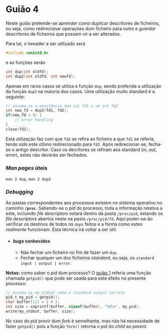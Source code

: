 # Guião 4

Neste guião pretende-se aprender como duplicar descritores de ficheiros, ou seja, como redirecionar operações dum ficheiro para outro e _guardar_ descritores de ficheiros que possam vir a ser alterados.

Para tal, o heeader a ser utilizado será
```c
#include <unistd.h>
```
e as funções serão
```c
int dup(int oldfd);
int dup2(int oldfd, int newfd);
```
Apenas em raros casos se utiliza a função `dup`, sendo preferida a utilização da função `dup2` na maioria dos casos.
Uma utilização muito standard é a seguinte:
```c
// assuma-se a existência dum int fd1 e um int fd2
int new_fd = dup2(fd1, fd2);
if(new_fd < 0) {
    // error handling
}
close(fd1);
```
Esta utilização faz com que `fd2` se refira ao ficheiro a que `fd1` se referia, tendo sido este último redirecionado para `fd2`. Após redirecionar-se, fecha-se o antigo descritor. Caso os decritores se refiram aos standard (in, out, error), estes não deverão ser fechados.

### _Man pages_ úteis

`man 2 dup`, `man 2 dup2`

### _Debugging_

As pastas correspondentes aos processos existem no sistema operativo no caminho **`/proc`**. Sabendo-se o _pid_ do processo, toda a informação relativa a este, incluindo _file descriptors_ estará dentro da pasta `/proc/pid`, estando os _file descriptors_ abertos neste na pasta `/proc/pid/fd`. Aqui poder-se-ão verificar os destinos de todos os `dups` feitos e a forma como estes _realmente_ funcionam. Esta técnica irá voltar a ser útil.

* #### _bugs_ conhecidos
    * Não fechar um ficheiro no fim de fazer um `dup`.
    * Fechar qualquer um dos ficheiros _standard_, ou seja, os `standard input | output | error`.

**Notas:** como saber o _pid_ dum processo? O [guião 1](../enunciados_guioes/guiao-01.pdf) referia uma função chamada `getpid()` que pode ser usada para este efeito no presente processo:
```c
// assuma-se my_stdout como o standard output correto
pid_t my_pid = getpid();
char buffer[11] = { 0 };
int size = snprintf(buffer, sizeof(buffer), "%d\n", my_pid);
write(my_stdout, buffer, size);
```
No caso do _pid_ provir dum _fork_ é semelhante, mas não há necessidade de fazer `getpid()` pois a função `fork()` retorna o _pid_ do _child_ ao _parent_.